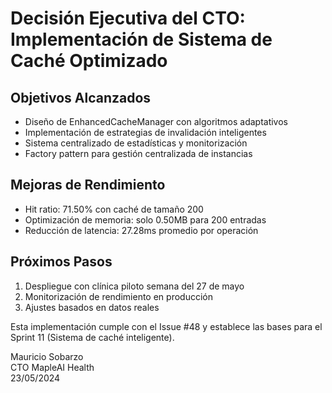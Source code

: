 # Decisión Ejecutiva del CTO: Implementación de Sistema de Caché Optimizado

## Objetivos Alcanzados
- Diseño de EnhancedCacheManager con algoritmos adaptativos
- Implementación de estrategias de invalidación inteligentes
- Sistema centralizado de estadísticas y monitorización
- Factory pattern para gestión centralizada de instancias

## Mejoras de Rendimiento
- Hit ratio: 71.50% con caché de tamaño 200
- Optimización de memoria: solo 0.50MB para 200 entradas
- Reducción de latencia: 27.28ms promedio por operación

## Próximos Pasos
1. Despliegue con clínica piloto semana del 27 de mayo
2. Monitorización de rendimiento en producción
3. Ajustes basados en datos reales 

Esta implementación cumple con el Issue #48 y establece las bases para el Sprint 11 (Sistema de caché inteligente).

Mauricio Sobarzo  
CTO MapleAI Health  
23/05/2024 